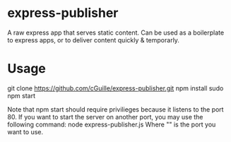 express-publisher
=================

A raw express app that serves static content.
Can be used as a boilerplate to express apps, or to deliver content quickly & temporarly.

Usage
=====
  git clone https://github.com/cGuille/express-publisher.git
  npm install
  sudo npm start

Note that npm start should require privilieges because it listens to the port 80.
If you want to start the server on another port, you may use the following command:
  node express-publisher.js <port>
Where "<port>" is the port you want to use.
